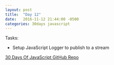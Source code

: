 ```yaml
---
layout: post
title:  "Day 12"
date:   2016-11-12 21:44:00 -0500
categories: 30days javascript
---
```

Tasks:

* Setup JavaScript Logger to publish to a stream

[30 Days Of JavaScript GitHub Repo](https://github.com/chrylarson/30DaysOfJavaScript)